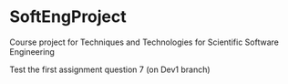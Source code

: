 # SoftEngProject
Course project for Techniques and Technologies for Scientific Software Engineering

Test the first assignment question 7 (on Dev1 branch)

